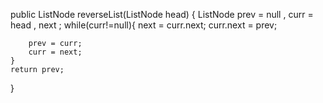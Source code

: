 public ListNode reverseList(ListNode head) {
    ListNode prev = null , curr = head , next ;
    while(curr!=null){
        next = curr.next;
        curr.next = prev;

        prev = curr;
        curr = next;
    }
    return prev;
}
